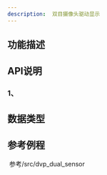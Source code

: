 ```yaml
---
description:  双目摄像头驱动显示
---
```


## 功能描述



## API说明

### 1、

> 
>

## 数据类型





## 参考例程

​		参考/src/dvp_dual_sensor